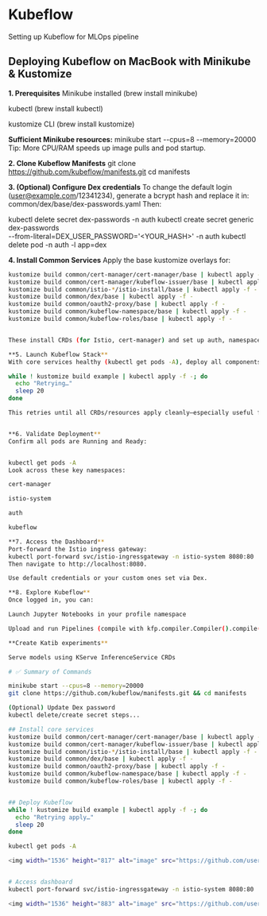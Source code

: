 # Kubeflow
Setting up Kubeflow for MLOps pipeline


## Deploying Kubeflow on MacBook with Minikube & Kustomize
**1. Prerequisites**
Minikube installed (brew install minikube)

kubectl (brew install kubectl)

kustomize CLI (brew install kustomize) 


**Sufficient Minikube resources:**
minikube start --cpus=8 --memory=20000
Tip: More CPU/RAM speeds up image pulls and pod startup.

**2. Clone Kubeflow Manifests**
git clone https://github.com/kubeflow/manifests.git
cd manifests

**3. (Optional) Configure Dex credentials**
To change the default login (user@example.com/12341234), generate a bcrypt hash and replace it in:
common/dex/base/dex-passwords.yaml
Then:


kubectl delete secret dex-passwords -n auth
kubectl create secret generic dex-passwords \
  --from-literal=DEX_USER_PASSWORD='<YOUR_HASH>' -n auth
kubectl delete pod -n auth -l app=dex


**4. Install Common Services**
Apply the base kustomize overlays for:

```bash
kustomize build common/cert-manager/cert-manager/base | kubectl apply -f -
kustomize build common/cert-manager/kubeflow-issuer/base | kubectl apply -f -
kustomize build common/istio-*/istio-install/base | kubectl apply -f -
kustomize build common/dex/base | kubectl apply -f -
kustomize build common/oauth2-proxy/base | kubectl apply -f -
kustomize build common/kubeflow-namespace/base | kubectl apply -f -
kustomize build common/kubeflow-roles/base | kubectl apply -f -


These install CRDs (for Istio, cert-manager) and set up auth, namespaces, and RBAC.

**5. Launch Kubeflow Stack**
With core services healthy (kubectl get pods -A), deploy all components:

while ! kustomize build example | kubectl apply -f -; do
  echo "Retrying…"
  sleep 20
done

This retries until all CRDs/resources apply cleanly—especially useful for handling timing/order issues. 


**6. Validate Deployment**
Confirm all pods are Running and Ready:


kubectl get pods -A
Look across these key namespaces:

cert-manager

istio-system

auth

kubeflow

**7. Access the Dashboard**
Port‑forward the Istio ingress gateway:
kubectl port-forward svc/istio-ingressgateway -n istio-system 8080:80
Then navigate to http://localhost:8080.

Use default credentials or your custom ones set via Dex.

**8. Explore Kubeflow**
Once logged in, you can:

Launch Jupyter Notebooks in your profile namespace

Upload and run Pipelines (compile with kfp.compiler.Compiler().compile(...))

**Create Katib experiments**

Serve models using KServe InferenceService CRDs

# ✅ Summary of Commands

minikube start --cpus=8 --memory=20000
git clone https://github.com/kubeflow/manifests.git && cd manifests

(Optional) Update Dex password
kubectl delete/create secret steps...

## Install core services
kustomize build common/cert-manager/cert-manager/base | kubectl apply -f -
kustomize build common/cert-manager/kubeflow-issuer/base | kubectl apply -f -
kustomize build common/istio-*/istio-install/base | kubectl apply -f -
kustomize build common/dex/base | kubectl apply -f -
kustomize build common/oauth2-proxy/base | kubectl apply -f -
kustomize build common/kubeflow-namespace/base | kubectl apply -f -
kustomize build common/kubeflow-roles/base | kubectl apply -f -


## Deploy Kubeflow
while ! kustomize build example | kubectl apply -f -; do
  echo "Retrying apply…"
  sleep 20
done

kubectl get pods -A

<img width="1536" height="817" alt="image" src="https://github.com/user-attachments/assets/17b192ef-6e54-4150-ab8f-692e80211187" />


# Access dashboard
kubectl port-forward svc/istio-ingressgateway -n istio-system 8080:80

<img width="1536" height="883" alt="image" src="https://github.com/user-attachments/assets/172fcd1e-cb5f-4892-86e3-fe85074a17e9" />

